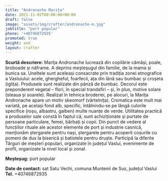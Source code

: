```yaml
---
title: "Andronache Marița"
date: 2021-11-02T00:00:00+00:00
draft: false
image: "assets/img/crafter/andronache-m.jpg"
jobtitle: "port popular"
phone: '+40746872935'
promoted: true
weight: and
layout: crafter
---
```

**Scurtă  descriere:**  Marița  Andronache  lucrează  din  copilărie cămăși, poale, broboade și năframe. A deprins meșteșugul din familie, de la mama și bunica sa. Uneltele sunt aceleași consacrate prin tradiția zonei etnografice a Vasluiului: acele, ghergheful, foarfecii, ața din lână sau bumbac și croșeta (iglița). Produsele sunt realizate din pânză de bumbac. Decorul este preponderent vegetal – flori, în special trandafiri – și, în plus, motive solare (steaua și soarele). Realizat în tehnica broderiei,  pe  alocuri,  la  Marița  Andronache  apare  un  motiv skeomorf (vârtelnița). Cromatica este mult mai variată, pe același fond alb, specific, întâlnindu-se pe lângă culorile specifice (roșu, albastru, galben) multe nuanțe de verde. Utilitatea practică a produselor sale constă în faptul că, sunt achiziționate și purtate de persoane particulare, femei, bărbați și copii. Din punct de vedere al funcțiilor rituale ale acestor elemente de port și industrie casnică, menționăm ștergarele pentru nași, ștergarele pentru acoperit coșurile cu pomeni de dus la biserică și batistele pentru druște. Participă la diferite Târguri de meșteri populari, organizate în județul Vaslui, evenimente de profil, organizate la nivel local și zonal.

**Meșteșug:** port popular  

**Date de contact:** sat Satu Vechi, comuna Muntenii de Sus, județul Vaslui  
**Tel.** +40746872935